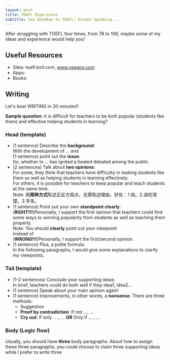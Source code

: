 ```yaml
---
layout: post
title: TOEFL Experience
subtitle: Say Goodbye to TOEFL! Except Speaking...
---
```

After struggling with TOEFL four times, from 78 to 106, maybe some of my ideas and experience would help you!   

## Useful Resources   
* Sites: toefl.kmf.com, www.yeeaoo.com   
* Apps:   
* Books: 

## Writing
Let's beat WRITING in 30 minutes!!   
    
**Sample question**: it is difficult for teachers to be both popular (students like them) and effective helping students in learning?   

### Head (**template**)   
* (1 sentence) Describe the **background**:   
With the development of ...
and    
(1 sentence) point out the **issue**:   
So, whether to ... has ignited a heated debated among the public.   
* (2 sentences) Talk about **two opinions**:   
For some, they think that teachers have difficulty in making students like them as well as helping students in learning effectively.    
For others, it is possible for teachers to keep popular and teach students at the same time.   
Note: 用**两种方式**陈述正反方观点，无需陈述理由，好处：1.快。2.讲的清楚。3.字多。   
* (1 sentence) Point out your own **standpoint clearly**:   
(**RIGHT!!!**)Personally, I support the first opinion that teachers could find some ways to winning popularity from students as well as teaching them properly.   
Note: You should **clearly** point out your viewpoint   
instead of    
(**WRONG!!!**)Personally, I support the first/second opinion.   
* (1 sentence) Plus, a polite formula:   
In the following paragraphs, I would give some explanations to clarify my viewpoints.   

### Tail (**template**)
* (1-2 sentences) Conclude your supporting ideas:   
In brief, teachers could do both well if they idea1, idea2...   
* (1 sentence) Speak about your main opinion again!   
* (1 sentence) Improvements, in other words, a **nonsense**. There are three methods:   
    * Suggestion   
    * **Proof by contradiction**: If not ..., ...
    * **Cry out**: If only ... , ... **OR** Only if ... , ...

### Body (**Logic flow**)   
Usually, you should have **three** body paragraphs. About how to assign these three paragraphs, you could choose to claim three supporting ideas while I prefer to write three 
